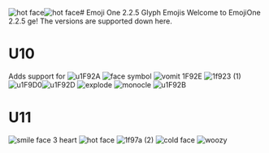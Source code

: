 ![hot face](https://github.com/HaNerW10/EmojiOne-New-2.2.5ge/assets/162458040/0b977e52-e9f5-42b0-8513-2b934ca562a0)![hot face](https://github.com/HaNerW10/EmojiOne-New-2.2.5ge/assets/162458040/8d4cef73-da70-47d6-b081-161269c11de9)# Emoji One 2.2.5 Glyph Emojis
Welcome to EmojiOne 2.2.5 ge!
The versions are supported down here.
# U10
Adds support for ![u1F92A](https://github.com/HaNerW10/EmojiOne-New-2.2.5ge/assets/162458040/2d92963e-f803-436d-a515-05cb9ed90252) ![face symbol](https://github.com/HaNerW10/EmojiOne-New-2.2.5ge/assets/162458040/4e7e276e-5e0f-4cd7-8409-bbe5bac5720a) ![vomit 1F92E](https://github.com/HaNerW10/EmojiOne-New-2.2.5ge/assets/162458040/89a461e3-0fff-4688-9990-f68efa89cff7) ![1f923 (1)](https://github.com/HaNerW10/EmojiOne-New-2.2.5ge/assets/162458040/bc8cbae6-f3dc-4cfd-96b7-38fa4a4b0d19) ![u1F9D0](https://github.com/HaNerW10/EmojiOne-New-2.2.5ge/assets/162458040/7990c45b-bf7e-417a-b950-6926f67b1e57)![u1F92D](https://github.com/HaNerW10/EmojiOne-New-2.2.5ge/assets/162458040/417e862f-c478-4f06-a61a-b8bcdda9cf1e) ![explode](https://github.com/HaNerW10/EmojiOne-New-2.2.5ge/assets/162458040/7cc7881e-a7d6-4bb2-a0fb-b8286a2290bb) ![monocle](https://github.com/HaNerW10/EmojiOne-New-2.2.5ge/assets/162458040/e4a9d816-dacb-4963-94f9-fd7592decc55) 
![u1F92B](https://github.com/HaNerW10/EmojiOne-New-2.2.5ge/assets/162458040/d435337c-e5e3-46c4-9fce-fce7d74c5271)
# U11
![smile face 3 heart](https://github.com/HaNerW10/EmojiOne-New-2.2.5ge/assets/162458040/be2b1c95-7027-407b-8d13-42f072bf51fc) ![hot face](https://github.com/HaNerW10/EmojiOne-New-2.2.5ge/assets/162458040/13ac1a5d-5996-4c5e-9a2a-53cdffdee52c) ![1f97a (2)](https://github.com/HaNerW10/EmojiOne-New-2.2.5ge/assets/162458040/24c13207-0de0-49f0-9b4c-273fdda2925f) ![cold face](https://github.com/HaNerW10/EmojiOne-New-2.2.5ge/assets/162458040/4199c097-06d9-4760-854a-534696ef312e) ![woozy](https://github.com/HaNerW10/EmojiOne-New-2.2.5ge/assets/162458040/62b10df8-b551-4a2f-b1c6-9cff933ee3ec)

